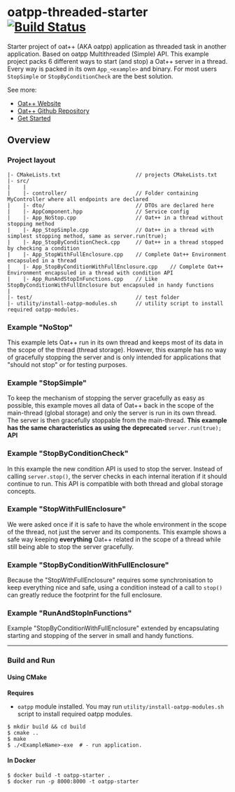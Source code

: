 # oatpp-threaded-starter [![Build Status](https://dev.azure.com/lganzzzo/lganzzzo/_apis/build/status/oatpp.oatpp-starter?branchName=master)](https://dev.azure.com/lganzzzo/lganzzzo/_build/latest?definitionId=10&branchName=master)

Starter project of oat++ (AKA oatpp) application as threaded task in another application. Based on oatpp Multithreaded (Simple) API.
This example project packs 6 different ways to start (and stop) a Oat++ server in a thread. Every way is packed in its own `App_<example>` and binary.
For most users `StopSimple` or `StopByConditionCheck` are the best solution.

See more:

- [Oat++ Website](https://oatpp.io/)
- [Oat++ Github Repository](https://github.com/oatpp/oatpp)
- [Get Started](https://oatpp.io/docs/start)

## Overview

### Project layout

```
|- CMakeLists.txt                        // projects CMakeLists.txt
|- src/
|    |
|    |- controller/                      // Folder containing MyController where all endpoints are declared
|    |- dto/                             // DTOs are declared here
|    |- AppComponent.hpp                 // Service config
|    |- App_NoStop.cpp                   // Oat++ in a thread without stopping method
|    |- App_StopSimple.cpp               // Oat++ in a thread with simplest stopping method, same as server.run(true);
|    |- App_StopByConditionCheck.cpp     // Oat++ in a thread stopped by checking a condition
|    |- App_StopWithFullEnclosure.cpp    // Complete Oat++ Environment encapsuled in a thread
|    |- App_StopByConditionWithFullEnclosure.cpp    // Complete Oat++ Environment encapsuled in a thread with condition API
|    |- App_RunAndStopInFunctions.cpp    // Like StopByConditionWithFullEnclosure but encapsuled in handy functions
|
|- test/                                 // test folder
|- utility/install-oatpp-modules.sh      // utility script to install required oatpp-modules.  
```

### Example "NoStop"
This example lets Oat++ run in its own thread and keeps most of its data in the scope of the thread (thread storage).
However, this example has no way of gracefully stopping the server and is only intended for applications that
"should not stop" or for testing purposes.

### Example "StopSimple"
To keep the mechanism of stopping the server gracefully as easy as possible, this example moves all data of Oat++
back in the scope of the main-thread (global storage) and only the server is run in its own thread. The server is then gracefully
stoppable from the main-thread.
**This example has the same characteristics as using the deprecated** `server.run(true);` **API**

### Example "StopByConditionCheck"
In this example the new condition API is used to stop the server. Instead of calling `server.stop()`, the server checks
in each internal iteration if it should continue to run.
This API is compatible with both thread and global storage concepts.

### Example "StopWithFullEnclosure"
We were asked once if it is safe to have the whole environment in the scope of the thread, not just the server
and its components. This example shows a safe way keeping **everything** Oat++ related in the scope of a thread while
still being able to stop the server gracefully. 

### Example "StopByConditionWithFullEnclosure"
Because the "StopWithFullEnclosure" requires some synchronisation to keep everything nice and safe, using a condition
instead of a call to `stop()` can greatly reduce the footprint for the full enclosure.

### Example "RunAndStopInFunctions"
Example "StopByConditionWithFullEnclosure" extended by encapsulating starting and stopping of the server in small and handy functions.

---

### Build and Run

#### Using CMake

**Requires** 

- `oatpp` module installed. You may run `utility/install-oatpp-modules.sh` 
script to install required oatpp modules.

```
$ mkdir build && cd build
$ cmake ..
$ make 
$ ./<ExampleName>-exe  # - run application.

```

#### In Docker

```
$ docker build -t oatpp-starter .
$ docker run -p 8000:8000 -t oatpp-starter
```
